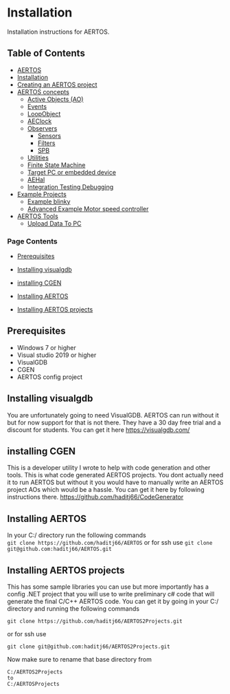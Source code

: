 
# Installation
<!--  
//UserCode_Sectiona
-->
Installation instructions for AERTOS.
<!--  
//UserCode_Sectiona_end
-->

## Table of Contents
- [AERTOS](https://github.com/haditj66/AERTOSCopy)
- [Installation](https://github.com/haditj66/AERTOSCopy/blob/master/doc/Installation.md)
- [Creating an AERTOS project](https://github.com/haditj66/AERTOSCopy/blob/master/doc/Creating_an_AERTOS_project.md)
- [AERTOS concepts](https://github.com/haditj66/AERTOSCopy/blob/master/doc/AERTOS_concepts.md)
    - [Active Objects (AO)](https://github.com/haditj66/AERTOSCopy/blob/master/doc/concepts/AOs.md)
    - [Events](https://github.com/haditj66/AERTOSCopy/blob/master/doc/concepts/Events.md)
    - [LoopObject](https://github.com/haditj66/AERTOSCopy/blob/master/doc/concepts/LoopObject.md)
    - [AEClock](https://github.com/haditj66/AERTOSCopy/blob/master/doc/concepts/AEClock.md)
    - [Observers](https://github.com/haditj66/AERTOSCopy/blob/master/doc/concepts/Observers.md)
        - [Sensors](https://github.com/haditj66/AERTOSCopy/blob/master/doc/concepts/observers/Sensors.md)
        - [Filters](https://github.com/haditj66/AERTOSCopy/blob/master/doc/concepts/observers/Filters.md)
        - [SPB](https://github.com/haditj66/AERTOSCopy/blob/master/doc/concepts/observers/SPB.md)
    - [Utilities](https://github.com/haditj66/AERTOSCopy/blob/master/doc/concepts/Utilities.md)
    - [Finite State Machine](https://github.com/haditj66/AERTOSCopy/blob/master/doc/concepts/FSM.md)
    - [Target PC or embedded device](https://github.com/haditj66/AERTOSCopy/blob/master/doc/concepts/Target_PC_Or_Embed.md)
    - [AEHal](https://github.com/haditj66/AERTOSCopy/blob/master/doc/concepts/AEHal.md)
    - [Integration Testing Debugging](https://github.com/haditj66/AERTOSCopy/blob/master/doc/concepts/IntegrationTesting.md)
- [Example Projects](https://github.com/haditj66/AERTOSCopy/blob/master/doc/Examples.md)
    - [Example blinky](https://github.com/haditj66/AERTOSCopy/blob/master/doc/example/blinky.md)
    - [Advanced Example Motor speed controller](https://github.com/haditj66/AERTOSCopy/blob/master/doc/example/motor_speed_controller.md)
- [AERTOS Tools](https://github.com/haditj66/AERTOSCopy/blob/master/doc/AERTOS_TOOLS.md)
    - [Upload Data To PC](https://github.com/haditj66/AERTOSCopy/blob/master/doc/tools/UploadDataToPC.md)
 

### Page Contents
- [Prerequisites](#prerequisites)

- [Installing visualgdb](#installing-visualgdb)

- [installing CGEN](#installing-cgen)

- [Installing AERTOS](#installing-aertos)

- [Installing AERTOS projects](#installing-aertos-projects)



<!--  
//UserCode_Sectionb
//UserCode_Sectionb_end
 -->
 
## Prerequisites
<!--  
 //UserCode_Sectionprerequisites
 -->
 

 - Windows 7 or higher
 - Visual studio 2019 or higher
 - VisualGDB 
 - CGEN
 - AERTOS config project

 <!--  
//UserCode_Sectionprerequisites_end
-->
## Installing visualgdb
<!--  
 //UserCode_Sectioninstallingvisualgdb
  -->
 You are unfortunately going to need VisualGDB.  AERTOS can run without it but for now support for that is not there. They have a 30 day free trial and a discount for students. You can get it here 
 https://visualgdb.com/

 <!--  
//UserCode_Sectioninstallingvisualgdb_end
-->
## installing CGEN
<!--  
 //UserCode_Sectioninstallingcgen
   -->
This is a developer utility I wrote to help with code generation and other tools. This is what code generated AERTOS projects. You dont actually need it to run AERTOS but without it you would have to manually write an AERTOS project AOs which would be a hassle. You can get it here by following instructions there.
https://github.com/haditj66/CodeGenerator

 <!--  
//UserCode_Sectioninstallingcgen_end
-->
## Installing AERTOS
<!--  
 //UserCode_Sectioninstallingaertos
    -->

In your C:/ directory run the following commands  
  `git clone https://github.com/haditj66/AERTOS` 
  or for ssh use 
  `git clone git@github.com:haditj66/AERTOS.git` 
 <!--  
//UserCode_Sectioninstallingaertos_end
-->
## Installing AERTOS projects
<!--  
 //UserCode_Sectioninstallingaertosprojects
 -->
 This has some sample libraries you can use but more importantly has a config .NET project that you will use to write preliminary c# code that will generate the final C/C++ AERTOS code.
  You can get it by going in your C:/ directory and running the following commands  
  
    git clone https://github.com/haditj66/AERTOS2Projects.git  
  
  or for ssh use  

    git clone git@github.com:haditj66/AERTOS2Projects.git 
    
Now make sure to rename that base directory from 

    C:/AERTOS2Projects
    to 
    C:/AERTOSProjects
<!--  
//UserCode_Sectioninstallingaertosprojects_end
-->


 
